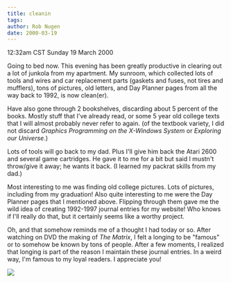 ```yaml
---
title: cleanin
tags: 
author: Rob Nugen
date: 2000-03-19
---
```


<title>Cleaning</title>
<p class=date>12:32am CST Sunday 19 March 2000</p>

<p>Going to bed now.  This evening has been greatly productive in
clearing out a lot of junkola from my apartment.  My sunroom, which
collected lots of tools and wires and car replacement parts (gaskets
and fuses, not tires and mufflers), tons of pictures, old letters, and
Day Planner pages from all the way back to 1992, is now clean(er).

<p>Have also gone through 2 bookshelves, discarding about 5 percent of
the books.  Mostly stuff that I've already read, or some 5 year old
college texts that I will almost probably never refer to again.  (of
the textbook variety, I did not discard <em>Graphics Programming on
the X-Windows System</em> or <em>Exploring our Universe</em>.)

<p>Lots of tools will go back to my dad.  Plus I'll give him back the
Atari 2600 and several game cartridges.  He gave it to me for a bit
but said I mustn't throw/give it away; he wants it back.  (I learned
my packrat skills from my dad.)

<p>Most interesting to me was finding old college pictures.  Lots of
pictures, including from my graduation!  Also quite interesting to me
were the Day Planner pages that I mentioned above.  Flipping through
them gave me the wild idea of creating 1992-1997 journal entries for
my website!  Who knows if I'll really do that, but it certainly seems
like a worthy project.

<p>Oh, and that somehow reminds me of a thought I had today or so.
After watching on DVD the making of <em>The Matrix</em>, I felt a
longing to be "famous" or to somehow be known by tons of people.
After a few moments, I realized that longing is part of the reason I
maintain these journal entries.  In a weird way, I'm famous to my
loyal readers.  I appreciate you!

<p><img src='/images/rob/wL-ROB.gif'>

